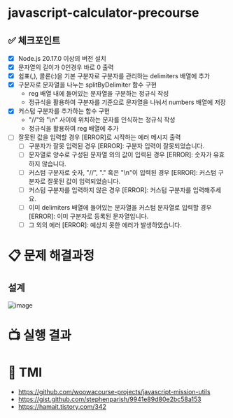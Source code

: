 # javascript-calculator-precourse

## ✅ 체크포인트

- [x] Node.js 20.17.0 이상의 버전 설치
- [x] 문자열의 길이가 0인경우 바로 0 출력
- [x] 쉼표(,), 콜론(:)을 기본 구분자로 구분자를 관리하는 delimiters 배열에 추가
- [x] 구분자로 문자열을 나누는 splitByDelimiter 함수 구현
  - reg 배열 내에 들어있는 문자열을 구분하는 정규식 작성
  - 정규식을 활용하여 구분자를 기준으로 문자열을 나눠서 numbers 배열에 저장
- [x] 커스텀 구분자를 추가하는 함수 구현
  - "//"와 "\n" 사이에 위치하는 문자를 인식하는 정규식 작성
  - 정규식을 활용하여 reg 배열에 추가
- [ ] 잘못된 값을 입력할 경우 [ERROR]로 시작하는 에러 메시지 출력
  - [ ] 구분자가 잘못 입력된 경우 [ERROR]: 구분자 입력이 잘못되었습니다.
  - [ ] 문자열로 양수로 구성된 문자열 외의 값이 입력된 경우 [ERROR]: 숫자가 유효하지 않습니다.
  - [ ] 커스텀 구분자로 숫자, "//", "." 혹은 "\n"이 입력된 경우 [ERROR]: 커스텀 구분자로 잘못된 값이 입력되었습니다.
  - [ ] 커스텀 구분자를 입력하지 않은 경우 [ERROR]: 커스텀 구분자를 입력해주세요.
  - [ ] 이미 delimiters 배열에 들어있는 문자열을 커스텀 문자열로 입력할 경우 [ERROR]: 이미 구분자로 등록된 문자열입니다.
  - [ ] 그 외의 에러 [ERROR]: 예상치 못한 에러가 발생하였습니다.

# 📋 문제 해결과정

## 설계

![image](https://github.com/user-attachments/assets/2b8da393-05a1-4cfc-9a39-83462977fb86)

# 📺 실행 결과

# 📕 TMI

- https://github.com/woowacourse-projects/javascript-mission-utils
- https://gist.github.com/stephenparish/9941e89d80e2bc58a153
- https://hamait.tistory.com/342
